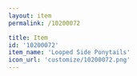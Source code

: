 ```yaml
---
layout: item
permalink: /10200072

title: Item
id: '10200072'
item_name: 'Looped Side Ponytails'
icon_url: 'customize/10200072.png'
---
```

